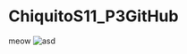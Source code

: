 # ChiquitoS11_P3GitHub
meow
![asd]([https://tenor.com/view/monachina-dancing-gif-20384689](https://tenor.com/es/view/monachina-dancing-gif-20384689))
